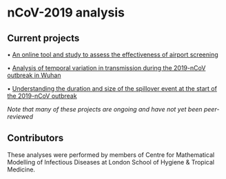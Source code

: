 # nCoV-2019 analysis

## Current projects

• [An online tool and study to assess the effectiveness of airport screening](ncov/airport-screening)

• [Analysis of temporal variation in transmission during the 2019-nCoV outbreak in Wuhan](https://cmmid.github.io/ncov/wuhan_early_dynamics/index.html)

• [Understanding the duration and size of the spillover event at the start of the 2019-nCoV outbreak](ncov/event-size-vs-duration) 

_Note that many of these projects are ongoing and have not yet been peer-reviewed_

## Contributors
These analyses were performed by members of Centre for Mathematical Modelling of Infectious Diseases at London School of Hygiene & Tropical Medicine.
